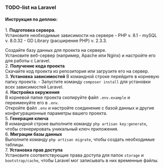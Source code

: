 ### TODO-list на Laravel

<h4>Инструкция по деплою:</h4>
1. <b>Подготовка сервера</b>. <br>Установите необходимые зависимости на сервере 
    - PHP v. 8.1
    - mySQL v. 8.0.32
    - GD Library (расширение PHP) v. 2.3.3.<br>
   
   Создайте базу данных для проекта на сервере. <br>
   Установите веб-сервер (например, Apache или Nginx) и настройте его для работы с Laravel.<br>
 2.  <b>Получение кода проекта</b><br>
 Скачайте код проекта из репозитория или загрузите его на сервер. <br>
 3. <b>Установка зависимостей</b>
 В командной строке перейдите в корневую папку проекта. - Запустите команду <code>composer install</code> для установки всех зависимостей Laravel. <br>
 4. <b>Настройка окружения</b><br>
 В корневой папке проекта скопируйте файл <code>.env.example</code> и переименуйте его в <code>.env</code>.<br>
 Откройте файл <code>.env</code> и настройте соединение с базой данных и другие конфигурационные параметры вашего проекта. <br>
 5. <b>Генерация ключа</b><br>
 В командной строке выполните команду <code>php artisan key:generate</code>, чтобы сгенерировать уникальный ключ приложения. <br>
 6. <b>Миграции базы данных</b><br>
 Выполните команду <code>php artisan migrate</code>, чтобы создать необходимые таблицы. <br>
 7. <b>Установка прав доступа</b><br>
 Установите соответствующие права доступа для папок <code>storage</code> и <code>bootstrap/cache</code>, чтобы Laravel мог записывать в них временные файлы. 

